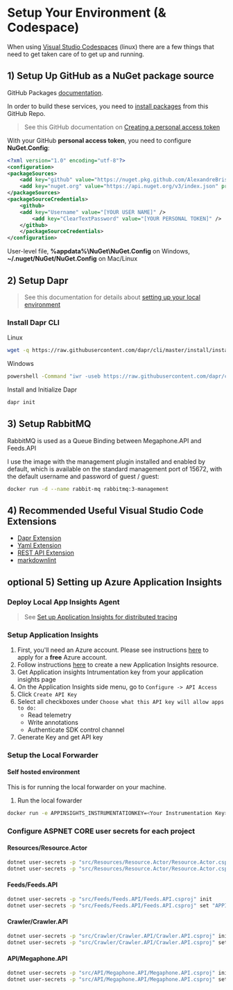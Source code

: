 # Setup Your Environment (& Codespace)

When using [Visual Studio Codespaces](https://visualstudio.microsoft.com/services/visual-studio-codespaces/) (linux) there are a few things that need to get taken care of to get up and running.

## 1) Setup Up GitHub as a NuGet package source

GitHub Packages [documentation](https://docs.github.com/en/packages).

In order to build these services, you need to [install packages](https://docs.github.com/en/packages/using-github-packages-with-your-projects-ecosystem/configuring-dotnet-cli-for-use-with-github-packages) from this GitHub Repo. 

> See this GitHub documentation on [Creating a personal access token](https://docs.github.com/en/github/authenticating-to-github/creating-a-personal-access-token)

With your GitHub **personal access token**, you need to configure **NuGet.Config**:

``` xml
<?xml version="1.0" encoding="utf-8"?>
<configuration>
<packageSources>
    <add key="github" value="https://nuget.pkg.github.com/AlexandreBrisebois/index.json" />
    <add key="nuget.org" value="https://api.nuget.org/v3/index.json" protocolVersion="3" />
</packageSources>
<packageSourceCredentials>
    <github>
    <add key="Username" value="[YOUR USER NAME]" />
        <add key="ClearTextPassword" value="[YOUR PERSONAL TOKEN]" />
    </github>
    </packageSourceCredentials>
</configuration>
```

User-level file, **%appdata%\NuGet\NuGet.Config** on Windows, **~/.nuget/NuGet/NuGet.Config** on Mac/Linux

## 2) Setup Dapr

> See this documentation for details about [setting up your local environment](https://github.com/dapr/docs/blob/master/getting-started/environment-setup.md)

### Install Dapr CLI

Linux

```bash
wget -q https://raw.githubusercontent.com/dapr/cli/master/install/install.sh -O - | /bin/bash
```

Windows

```bash
powershell -Command "iwr -useb https://raw.githubusercontent.com/dapr/cli/master/install/install.ps1 | iex"
```

Install and Initialize Dapr

```bash
dapr init
```

## 3) Setup RabbitMQ

RabbitMQ is used as a Queue Binding between Megaphone.API and Feeds.API

I use the image with the management plugin installed and enabled by default, which is available on the standard management port of 15672, with the default username and password of guest / guest:

```bash
docker run -d --name rabbit-mq rabbitmq:3-management
```

## 4) Recommended Useful Visual Studio Code Extensions

- [Dapr Extension](https://marketplace.visualstudio.com/items?itemName=ms-azuretools.vscode-dapr)
- [Yaml Extension](https://marketplace.visualstudio.com/items?itemName=redhat.vscode-yaml)
- [REST API Extension](https://marketplace.visualstudio.com/items?itemName=humao.rest-client)
- [markdownlint](https://marketplace.visualstudio.com/items?itemName=DavidAnson.vscode-markdownlint)

## **optional** 5) Setting up Azure Application Insights

### Deploy Local App Insights Agent

> See [Set up Application Insights for distributed tracing](https://github.com/dapr/docs/blob/master/howto/diagnose-with-tracing/azure-monitor.md)

### Setup Application Insights

1. First, you'll need an Azure account. Please see instructions [here](https://azure.microsoft.com/free/) to apply for a **free** Azure account.
2. Follow instructions [here](https://docs.microsoft.com/en-us/azure/azure-monitor/app/create-new-resource) to create a new Application Insights resource.
3. Get Application insights Intrumentation key from your application insights page
4. On the Application Insights side menu, go to `Configure -> API Access`
5. Click `Create API Key`
6. Select all checkboxes under `Choose what this API key will allow apps to do:`
   - Read telemetry
   - Write annotations
   - Authenticate SDK control channel
7. Generate Key and get API key

### Setup the Local Forwarder

#### Self hosted environment

This is for running the local forwarder on your machine.

1. Run the local fowarder

```bash
docker run -e APPINSIGHTS_INSTRUMENTATIONKEY=<Your Instrumentation Key> -e APPINSIGHTS_LIVEMETRICSSTREAMAUTHENTICATIONAPIKEY=<Your API Key> -d -p 55678:55678 daprio/dapr-localforwarder:latest
```

### Configure ASPNET CORE user secrets for each project

#### Resources/Resource.Actor

```bash
dotnet user-secrets -p "src/Resources/Resource.Actor/Resource.Actor.csproj" init
dotnet user-secrets -p "src/Resources/Resource.Actor/Resource.Actor.csproj" set "APPINSIGHTS_INSTRUMENTATIONKEY" "<Your Instrumentation Key>"
```

#### Feeds/Feeds.API

```bash
dotnet user-secrets -p "src/Feeds/Feeds.API/Feeds.API.csproj" init
dotnet user-secrets -p "src/Feeds/Feeds.API/Feeds.API.csproj" set "APPINSIGHTS_INSTRUMENTATIONKEY" "<Your Instrumentation Key>"
```

#### Crawler/Crawler.API

```bash
dotnet user-secrets -p "src/Crawler/Crawler.API/Crawler.API.csproj" init
dotnet user-secrets -p "src/Crawler/Crawler.API/Crawler.API.csproj" set "APPINSIGHTS_INSTRUMENTATIONKEY" "<Your Instrumentation Key>"
```

#### API/Megaphone.API

```bash
dotnet user-secrets -p "src/API/Megaphone.API/Megaphone.API.csproj" init
dotnet user-secrets -p "src/API/Megaphone.API/Megaphone.API.csproj" set "APPINSIGHTS_INSTRUMENTATIONKEY" "<Your Instrumentation Key>"
```
